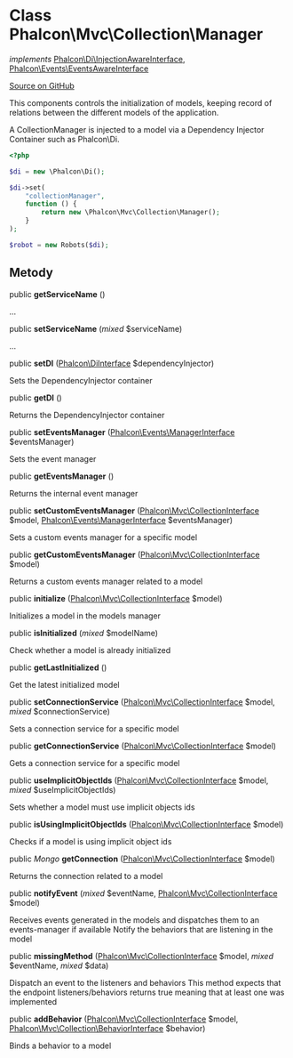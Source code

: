 # Class **Phalcon\\Mvc\\Collection\\Manager**

*implements* [Phalcon\Di\InjectionAwareInterface](/[[language]]/[[version]]/api/Phalcon_Di_InjectionAwareInterface), [Phalcon\Events\EventsAwareInterface](/[[language]]/[[version]]/api/Phalcon_Events_EventsAwareInterface)

<a href="https://github.com/phalcon/cphalcon/blob/master/phalcon/mvc/collection/manager.zep" class="btn btn-default btn-sm">Source on GitHub</a>

This components controls the initialization of models, keeping record of relations between the different models of the application.

A CollectionManager is injected to a model via a Dependency Injector Container such as Phalcon\\Di.

```php
<?php

$di = new \Phalcon\Di();

$di->set(
    "collectionManager",
    function () {
        return new \Phalcon\Mvc\Collection\Manager();
    }
);

$robot = new Robots($di);

```

## Metody

public **getServiceName** ()

...

public **setServiceName** (*mixed* $serviceName)

...

public **setDI** ([Phalcon\DiInterface](/[[language]]/[[version]]/api/Phalcon_DiInterface) $dependencyInjector)

Sets the DependencyInjector container

public **getDI** ()

Returns the DependencyInjector container

public **setEventsManager** ([Phalcon\Events\ManagerInterface](/[[language]]/[[version]]/api/Phalcon_Events_ManagerInterface) $eventsManager)

Sets the event manager

public **getEventsManager** ()

Returns the internal event manager

public **setCustomEventsManager** ([Phalcon\Mvc\CollectionInterface](/[[language]]/[[version]]/api/Phalcon_Mvc_CollectionInterface) $model, [Phalcon\Events\ManagerInterface](/[[language]]/[[version]]/api/Phalcon_Events_ManagerInterface) $eventsManager)

Sets a custom events manager for a specific model

public **getCustomEventsManager** ([Phalcon\Mvc\CollectionInterface](/[[language]]/[[version]]/api/Phalcon_Mvc_CollectionInterface) $model)

Returns a custom events manager related to a model

public **initialize** ([Phalcon\Mvc\CollectionInterface](/[[language]]/[[version]]/api/Phalcon_Mvc_CollectionInterface) $model)

Initializes a model in the models manager

public **isInitialized** (*mixed* $modelName)

Check whether a model is already initialized

public **getLastInitialized** ()

Get the latest initialized model

public **setConnectionService** ([Phalcon\Mvc\CollectionInterface](/[[language]]/[[version]]/api/Phalcon_Mvc_CollectionInterface) $model, *mixed* $connectionService)

Sets a connection service for a specific model

public **getConnectionService** ([Phalcon\Mvc\CollectionInterface](/[[language]]/[[version]]/api/Phalcon_Mvc_CollectionInterface) $model)

Gets a connection service for a specific model

public **useImplicitObjectIds** ([Phalcon\Mvc\CollectionInterface](/[[language]]/[[version]]/api/Phalcon_Mvc_CollectionInterface) $model, *mixed* $useImplicitObjectIds)

Sets whether a model must use implicit objects ids

public **isUsingImplicitObjectIds** ([Phalcon\Mvc\CollectionInterface](/[[language]]/[[version]]/api/Phalcon_Mvc_CollectionInterface) $model)

Checks if a model is using implicit object ids

public *Mongo* **getConnection** ([Phalcon\Mvc\CollectionInterface](/[[language]]/[[version]]/api/Phalcon_Mvc_CollectionInterface) $model)

Returns the connection related to a model

public **notifyEvent** (*mixed* $eventName, [Phalcon\Mvc\CollectionInterface](/[[language]]/[[version]]/api/Phalcon_Mvc_CollectionInterface) $model)

Receives events generated in the models and dispatches them to an events-manager if available Notify the behaviors that are listening in the model

public **missingMethod** ([Phalcon\Mvc\CollectionInterface](/[[language]]/[[version]]/api/Phalcon_Mvc_CollectionInterface) $model, *mixed* $eventName, *mixed* $data)

Dispatch an event to the listeners and behaviors This method expects that the endpoint listeners/behaviors returns true meaning that at least one was implemented

public **addBehavior** ([Phalcon\Mvc\CollectionInterface](/[[language]]/[[version]]/api/Phalcon_Mvc_CollectionInterface) $model, [Phalcon\Mvc\Collection\BehaviorInterface](/[[language]]/[[version]]/api/Phalcon_Mvc_Collection_BehaviorInterface) $behavior)

Binds a behavior to a model